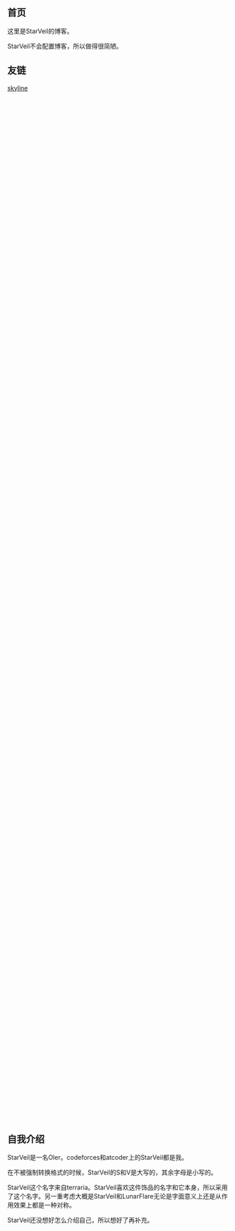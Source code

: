 ## 首页

这里是StarVeil的博客。

StarVeil不会配置博客，所以做得很简陋。


## 友链

[skyline](https://www.cnblogs.com/skylineidolon)

<br><br><br><br><br><br><br><br><br><br><br><br><br><br><br><br><br><br><br><br><br><br><br><br><br><br><br><br><br><br><br><br><br><br><br><br><br><br><br><br><br><br><br><br><br><br><br><br><br><br><br><br><br><br><br><br><br><br><br><br><br><br><br><br><br><br><br><br><br><br><br><br><br><br><br><br><br><br><br><br><br><br><br><br><br><br><br><br><br><br><br><br><br><br><br><br><br><br><br><br><br><br><br><br><br><br><br><br><br><br><br><br><br><br><br><br><br><br><br><br><br><br><br><br><br><br><br><br><br><br><br><br><br><br><br><br>


## 自我介绍

StarVeil是一名OIer。codeforces和atcoder上的StarVeil都是我。

在不被强制转换格式的时候，StarVeil的S和V是大写的，其余字母是小写的。

StarVeil这个名字来自terraria。StarVeil喜欢这件饰品的名字和它本身，所以采用了这个名字。另一重考虑大概是StarVeil和LunarFlare无论是字面意义上还是从作用效果上都是一种对称。

StarVeil还没想好怎么介绍自己，所以想好了再补充。
